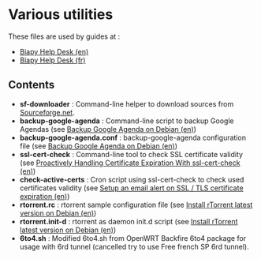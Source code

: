 Various utilities
==================

These files are used by guides at :

* [Biapy Help Desk (en)](http://howto.biapy.com/en/)
* [Biapy Help Desk (fr)](http://howto.biapy.com/fr/)

Contents
--------
* __sf-downloader__ : Command-line helper to download sources from [Sourceforge.net](http://sourceforge.net/).
* __backup-google-agenda__ : Command-line script to backup Google Agendas (see [Backup Google Agenda on Debian (en)](http://howto.biapy.com/en/debian-gnu-linux/system/software/backup-google-agenda-on-debian))
* __backup-google-agenda.conf__ : backup-google-agenda configuration file (see [Backup Google Agenda on Debian (en)](http://howto.biapy.com/en/debian-gnu-linux/system/software/backup-google-agenda-on-debian))
* __ssl-cert-check__ : Command-line tool to check SSL certificate validity (see [Proactively Handling Certificate Expiration With ssl-cert-check (en)](http://prefetch.net/articles/checkcertificate.html))
* __check-active-certs__ : Cron script using ssl-cert-check to check used certificates validity (see [Setup an email alert on SSL / TLS certificate expiration (en)](http://howto.biapy.com/en/debian-gnu-linux/servers/http/setup-an-email-alert-on-ssl-tls-certificate-expiration))
* __rtorrent.rc__ : rtorrent sample configuration file (see [Install rTorrent latest version on Debian (en)](http://howto.biapy.com/en/debian-gnu-linux/system/software/install-rtorrent-latest-version-on-debian))
* __rtorrent.init-d__ : rtorrent as daemon init.d script (see [Install rTorrent latest version on Debian (en)](http://howto.biapy.com/en/debian-gnu-linux/system/software/install-rtorrent-latest-version-on-debian))
* __6to4.sh__ : Modified 6to4.sh from OpenWRT Backfire 6to4 package for usage with 6rd tunnel (cancelled try to use Free french SP 6rd tunnel).
